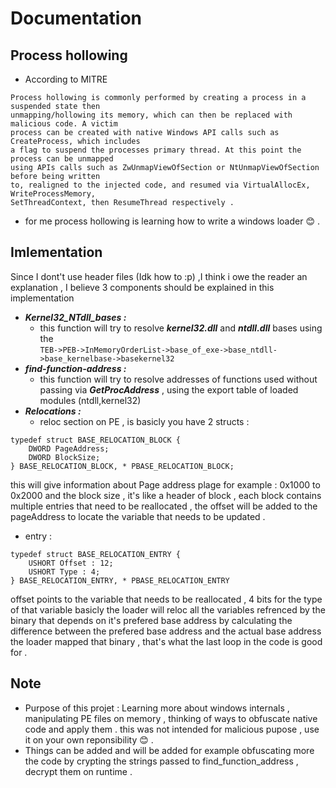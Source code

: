 # Documentation
## Process hollowing
- According to MITRE 

```
Process hollowing is commonly performed by creating a process in a suspended state then 
unmapping/hollowing its memory, which can then be replaced with malicious code. A victim
process can be created with native Windows API calls such as CreateProcess, which includes
a flag to suspend the processes primary thread. At this point the process can be unmapped
using APIs calls such as ZwUnmapViewOfSection or NtUnmapViewOfSection before being written 
to, realigned to the injected code, and resumed via VirtualAllocEx, WriteProcessMemory, 
SetThreadContext, then ResumeThread respectively . 
```
- for me process hollowing is learning how to write a windows loader :blush: .
## Imlementation 
Since I dont't use header files (Idk how to :p) ,I think i owe the reader an explanation , I believe 3 components should be explained in this implementation
- ***Kernel32_NTdll_bases :***
  - this function will try to resolve ***kernel32.dll*** and ***ntdll.dll*** bases using the <br/>
  ```TEB->PEB->InMemoryOrderList->base_of_exe->base_ntdll->base_kernelbase->basekernel32```
- ***find-function-address :***
  - this function will try to resolve addresses of functions used without passing via ***GetProcAddress*** , using the export table of loaded modules (ntdll,kernel32)
- ***Relocations :***
  - reloc section on PE , is basicly you have 2 structs :</br>
```
typedef struct BASE_RELOCATION_BLOCK {
    DWORD PageAddress;
    DWORD BlockSize;
} BASE_RELOCATION_BLOCK, * PBASE_RELOCATION_BLOCK;
```
this will give information about Page address plage for example : 0x1000 to 0x2000 and the block size , it's like a header of block , each block contains<br/>
multiple entries that need to be reallocated , the offset will be added to the pageAddress to locate the variable that needs to be updated . 
  - entry :
```
typedef struct BASE_RELOCATION_ENTRY {
    USHORT Offset : 12;
    USHORT Type : 4;
} BASE_RELOCATION_ENTRY, * PBASE_RELOCATION_ENTRY
```
offset points to the variable that needs to be reallocated , 4 bits for the type of that variable basicly 
the loader will reloc all the variables refrenced by the binary that depends on it's prefered base address
by calculating the difference between the prefered base address and the actual base address the loader mapped that binary , that's what the last
loop in the code is good for  .
## Note 
- Purpose of this projet : Learning more about windows internals , manipulating PE files on memory , thinking of ways to obfuscate native code and apply them .
this was not intended for malicious pupose , use it on your own reponsibility :blush: .
- Things can be added and will be added for example obfuscating more the code by crypting the strings passed to find_function_address , decrypt them on runtime .
